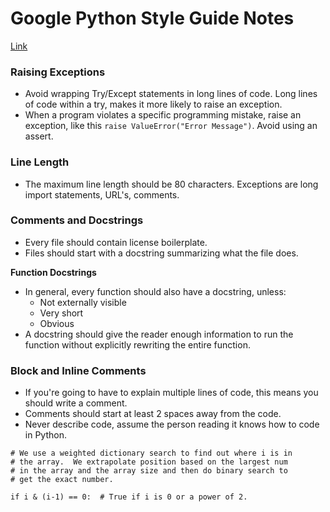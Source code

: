 # Google Python Style Guide Notes 

[Link](http://google.github.io/styleguide/pyguide.html)

### Raising Exceptions
- Avoid wrapping Try/Except statements in long lines of code. Long lines of code within a try, makes it more likely to raise an exception. 
- When a program violates a specific programming mistake, raise an exception, like this `raise ValueError("Error Message")`. Avoid using an assert. 

### Line Length
- The maximum line length should be 80 characters. Exceptions are long import statements, URL's, comments. 

### Comments and Docstrings 
- Every file should contain license boilerplate. 
- Files should start with a docstring summarizing what the file does. 

**Function Docstrings**
- In general, every function should also have a docstring, unless:
	- Not externally visible
	- Very short
	- Obvious
- A docstring should give the reader enough information to run the function without explicitly rewriting the entire function. 

### Block and Inline Comments 

- If you're going to have to explain multiple lines of code, this means you should write a comment. 
- Comments should start at least 2 spaces away from the code. 
- Never describe code, assume the person reading it knows how to code in Python. 

```
# We use a weighted dictionary search to find out where i is in
# the array.  We extrapolate position based on the largest num
# in the array and the array size and then do binary search to
# get the exact number.

if i & (i-1) == 0:  # True if i is 0 or a power of 2.
```